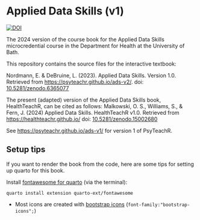 # Applied Data Skills (v1)

<!-- badges: start -->
[![DOI](https://zenodo.org/badge/DOI/10.5281/zenodo.6365077.svg)](https://doi.org/10.5281/zenodo.6365077)
<!-- badges: end -->

The 2024 version of the course book for the Applied Data Skills microcredential course in the Department for Health at the University of Bath.

This repository contains the source files for the interactive textbook:

Nordmann, E. & DeBruine, L. (2023). Applied Data Skills. Version 1.0. Retrieved from https://psyteachr.github.io/ads-v2/. doi: [10.5281/zenodo.6365077](https://doi.org/10.5281/zenodo.6365077)

The present (adapted) version of the Applied Data Skills book, HealthTeachR, can be cited as follows: 
Malkowski, O. S., Williams, S., & Fern, J. (2024) Applied Data Skills. HealthTeachR v1.0. Retrieved from https://healthteachr.github.io/ doi: [10.5281/zenodo.15002680](https://10.5281/zenodo.15002680)

See https://psyteachr.github.io/ads-v1/ for version 1 of PsyTeachR.



## Setup tips

If you want to render the book from the code, here are some tips for setting up quarto for this book.

Install [fontawesome for quarto](https://github.com/quarto-ext/fontawesome) (via the terminal):

```
quarto install extension quarto-ext/fontawesome
```

* Most icons are created with [bootstrap icons](https://icons.getbootstrap.com/) (`font-family:"bootstrap-icons";`)
